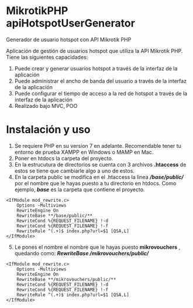 # MikrotikPHP apiHotspotUserGenerator
Generador de usuario hotspot con API Mikrotik PHP 

Aplicación de gestión de usuarios hotspot que utiliza la API Mikrotik PHP. Tiene las siguientes capacidades:

1. Puede crear y generar usuarios hotspot a través de la interfaz de la aplicación
2. Puede administrar el ancho de banda del usuario a través de la interfaz de la aplicación
3. Puede configurar el tiempo de acceso a la red de hotspot a través de la interfaz de la aplicación
5. Realizado bajo MVC, POO


# Instalación y uso

1. Se requiere PHP en su version 7 en adelante. Recomendable tener tu entorno de prueba XAMPP en Windows o MAMP en Mac.
2. Poner en htdocs la carpeta del proyecto.
3. En la estrucutura de directorios se cuenta con 3 archivos **.htaccess** de estos se tiene que cambiarle algo a uno de estos.
4. En la carpeta public se modifica en el .htaccess la linea ***/base/public/*** por el nombre que le hayas puesto a tu directorio en htdocs. Como ejemplo, ***base*** es la carpeta que contiene el proyecto.

~~~
<IfModule mod_rewrite.c>
    Options -Multiviews
    RewriteEngine On
    RewriteBase **/base/public/**
    RewriteCond %{REQUEST_FILENAME} !-d
    RewriteCond %{REQUEST_FILENAME} !-f
    RewriteRule ^(.+)$ index.php?url=$1 [QSA,L]
</IfModule>
~~~

5. Le pones el nombre el nombre que le hayas puesto **mikrovouchers** , quedando como: ***RewriteBase /mikrovouchers/public/***

~~~
<IfModule mod_rewrite.c>
    Options -Multiviews
    RewriteEngine On
    RewriteBase **/mikrovouchers/public/**
    RewriteCond %{REQUEST_FILENAME} !-d
    RewriteCond %{REQUEST_FILENAME} !-f
    RewriteRule ^(.+)$ index.php?url=$1 [QSA,L]
</IfModule>
~~~


